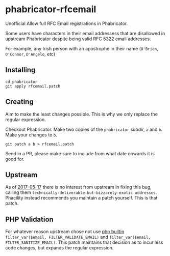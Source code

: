 # phabricator-rfcemail
Unofficial Allow full RFC Email registrations in Phabricator.

Some users have characters in their email addressess that are disallowed in upstream Phabricator despite being valid RFC 5322 email addresses.

For example, any Irish person with an apostrophe in their name (`O'Brien`, `O'Connor`, `D'Angelo`, etc)

## Installing

```
cd phabricator
git apply rfcemail.patch
```

## Creating

Aim to make the least changes possible. This is why we only replace the regular expression.

Checkout Phabricator. Make two copies of the `phabricator` subdir, `a` and `b`. Make your changes to `b`.

```
git patch a b > rfcemail.patch
```

Send in a PR, please make sure to include from what date onwards it is good for.

## Upstream

As of [2017-05-17](https://secure.phabricator.com/T12718) there is no interest from upstream in fixing this bug, calling them `technically-deliverable-but-bizzarely-exotic addresses`. Phacility instead recommends you maintain a patch yourself. This is that patch.

## PHP Validation

For whatever reason upstream chose not use [php builtin](http://php.net/manual/en/filter.examples.validation.php) `filter_var($email, FILTER_VALIDATE_EMAIL)` and `filter_var($email, FILTER_SANITIZE_EMAIL)`. This patch maintains that decision as to incur less code changes, but expands the regular expression.
